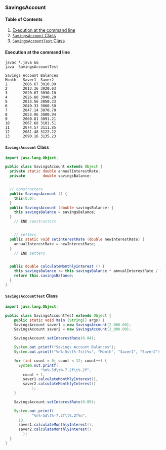 ### SavingsAccount

#### Table of Contents
1. [Execution at the command line](#execution-at-the-command-line)
2. [`SavingsAccount` Class](#savingsaccount-class)
3. [`SavingsAccountTest` Class](#savingsaccounttest-class)

#### Execution at the command line

```
javac *.java &&
java  SavingsAccountTest
```
```
Savings Account Balances
Month	Saver1 	Saver2
1    	2006.67	3010.00
2    	2013.36	3020.03
3    	2020.07	3030.10
4    	2026.80	3040.20
5    	2033.56	3050.33
6    	2040.33	3060.50
7    	2047.14	3070.70
8    	2053.96	3080.94
9    	2060.81	3091.21
10   	2067.68	3101.51
11   	2074.57	3111.85
12   	2081.48	3122.22
13   	2090.16	3135.23
```

#### `SavingsAccount` Class

```java
import java.lang.Object;

public class SavingsAccount extends Object {
  private static double annualInterestRate;
  private        double savingsBalance;


  // constructors
  public SavingsAccount () {
    this(0.0);
  }
  public SavingsAccount (double savingsBalance) {
    this.savingsBalance = savingsBalance;
  }
	// END constructors


	// setters
  public static void setInterestRate (double newInterestRate) {
    annualInterestRate = newInterestRate;
  }
	// END setters


  public double calculateMonthlyInterest () {
    this.savingsBalance += this.savingsBalance * annualInterestRate / 12;
    return this.savingsBalance;
  }
}
```

#### `SavingsAccountTest` Class

```java
import java.lang.Object;

public class SavingsAccountTest extends Object {
	public static void main (String[] args) {
    SavingsAccount saver1 = new SavingsAccount(2_000.00);
    SavingsAccount saver2 = new SavingsAccount(3_000.00);

    SavingsAccount.setInterestRate(0.04);

    System.out.printf("Savings Account Balances");
    System.out.printf("%n%-5s\t%-7s\t%s", "Month", "Saver1", "Saver2");

    for (int count = 0; count < 12; count++) {
      System.out.printf(
				"%n%-5d\t%-7.2f\t%.2f", 
        count + 1,
        saver1.calculateMonthlyInterest(),
        saver2.calculateMonthlyInterest()
			);
    }

    SavingsAccount.setInterestRate(0.05);

    System.out.printf(
			"%n%-5d\t%-7.2f\t%.2f%n",
      13,
      saver1.calculateMonthlyInterest(),
      saver2.calculateMonthlyInterest()
		);
  }
}
```